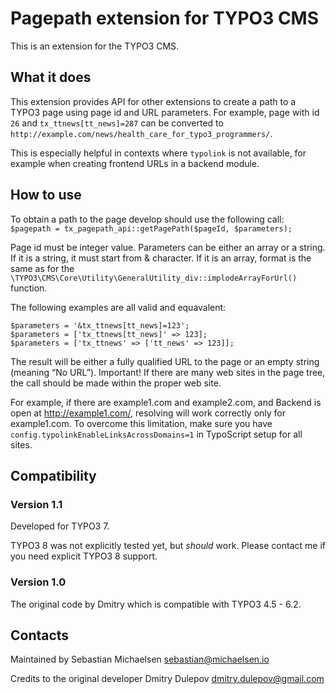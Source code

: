 # Pagepath extension for TYPO3 CMS

This is an extension for the TYPO3 CMS.

## What it does

This extension provides API for other extensions to create a path to a TYPO3 page using page id and URL parameters.
For example, page with id `26` and `tx_ttnews[tt_news]=287` can be converted to `http://example.com/news/health_care_for_typo3_programmers/`.

This is especially helpful in contexts where `typolink` is not available, for example when creating frontend URLs in a backend module.
 
## How to use

To obtain a path to the page develop should use the following call: `$pagepath = tx_pagepath_api::getPagePath($pageId, $parameters);`

Page id must be integer value. Parameters can be either an array or a string. If it is a string, it must start from & character. If it is an array, format is the same as for the `\TYPO3\CMS\Core\Utility\GeneralUtility_div::implodeArrayForUrl()` function.

The following examples are all valid and equavalent:

    $parameters = '&tx_ttnews[tt_news]=123';
    $parameters = ['tx_ttnews[tt_news]' => 123];
    $parameters = ['tx_ttnews' => ['tt_news' => 123]];
    
The result will be either a fully qualified URL to the page or an empty string (meaning “No URL”).
Important! If there are many web sites in the page tree, the call should be made within the proper web site.

For example, if there are example1.com and example2.com, and Backend is open at http://example1.com/, resolving will work correctly only for example1.com. To overcome this limitation, make sure you have `config.typolinkEnableLinksAcrossDomains=1` in TypoScript setup for all sites.

## Compatibility

### Version 1.1

Developed for TYPO3 7.

TYPO3 8 was not explicitly tested yet, but *should* work. Please contact me if you need explicit TYPO3 8 support. 

### Version 1.0

The original code by Dmitry which is compatible with TYPO3 4.5 - 6.2.

## Contacts

Maintained by Sebastian Michaelsen <sebastian@michaelsen.io>

Credits to the original developer Dmitry Dulepov <dmitry.dulepov@gmail.com>
